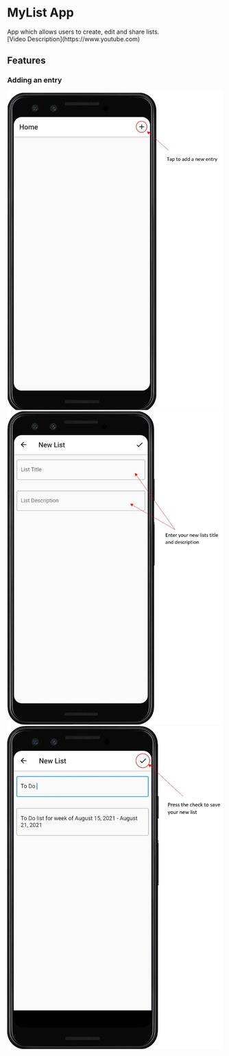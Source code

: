 # MyList App

<p>App which allows users to create, edit and share lists.<br>
[Video Description](https://www.youtube.com)</p>

## Features

### Adding an entry
![Adding a List Entry](/readMeImages/addEntry.jpg)
![Entering List Information](/readMeImages/enterTitleDescription.jpg)
![Then Save It](/readMeImages/saveEntry.jpg)